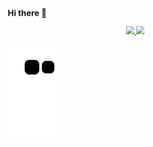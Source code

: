 ### Hi there 👋

<div align="center">
  <a href="https://github.com/EAPP93">
  <img height="180em" src="https://github-readme-stats.vercel.app/api?username=EAPP93&show_icons=true&theme=dracula&include_all_commits=true&count_private=true"/>
  <img height="180em" src="https://github-readme-stats.vercel.app/api/top-langs/?username=EAPP93&layout=compact&langs_count=7&theme=dracula"/>
</div>

  
![Snake animation](https://github.com/rafaballerini/rafaballerini/blob/output/github-contribution-grid-snake.svg)

  
  
<!--**EAPP93/EAPP93** is a ✨ _special_ ✨ repository because its `README.md` (this file) appears on your GitHub profile.

Here are some ideas to get you started:

- 🔭 I’m currently working on ...
- 🌱 I’m currently learning ...
- 👯 I’m looking to collaborate on ...
- 🤔 I’m looking for help with ...
- 💬 Ask me about ...
- 📫 How to reach me: ...
- 😄 Pronouns: ...
- ⚡ Fun fact: ...
-->
